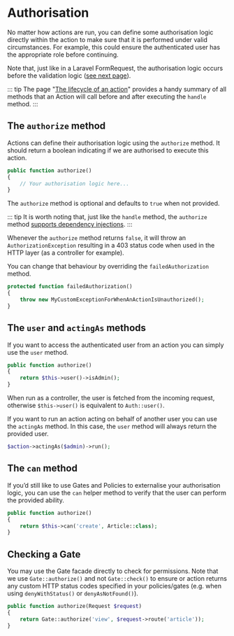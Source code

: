 # Authorisation

No matter how actions are run, you can define some authorisation logic directly within the action to make sure that it is performed under valid circumstances. For example, this could ensure the authenticated user has the appropriate role before continuing.

Note that, just like in a Laravel FormRequest, the authorisation logic occurs before the validation logic ([see next page](./validation.html)).

::: tip
The page "[The lifecycle of an action](./action-lifecycle.html)" provides a handy summary of all methods that an Action will call before and after executing the `handle` method.
:::

## The `authorize` method

Actions can define their authorisation logic using the `authorize` method. It should return a boolean indicating if we are authorised to execute this action.

```php
public function authorize()
{
    // Your authorisation logic here...
}
```

The `authorize` method is optional and defaults to `true` when not provided.

::: tip
It is worth noting that, just like the `handle` method, the `authorize` method [supports dependency injections](./dependency-injections.html).
:::

Whenever the `authorize` method returns `false`, it will throw an `AuthorizationException` resulting in a 403 status code when used in the HTTP layer (as a controller for example).

You can change that behaviour by overriding the `failedAuthorization` method.

```php
protected function failedAuthorization()
{
    throw new MyCustomExceptionForWhenAnActionIsUnauthorized();
}
```

## The `user` and `actingAs` methods

If you want to access the authenticated user from an action you can simply use the `user` method.

```php
public function authorize()
{
    return $this->user()->isAdmin();
}
```

When run as a controller, the user is fetched from the incoming request, otherwise `$this->user()` is equivalent to `Auth::user()`.

If you want to run an action acting on behalf of another user you can use the `actingAs` method. In this case, the `user` method will always return the provided user.

```php
$action->actingAs($admin)->run();
```

## The `can` method

If you’d still like to use Gates and Policies to externalise your authorisation logic, you can use the `can` helper method to verify that the user can perform the provided ability.

```php
public function authorize()
{
    return $this->can('create', Article::class);
}
```

## Checking a Gate

You may use the Gate facade directly to check for permissions. Note that we use `Gate::authorize()` and not `Gate::check()` to ensure or action returns any custom HTTP status codes specified in your policies/gates (e.g. when using `denyWithStatus()` or `denyAsNotFound()`).

```php
public function authorize(Request $request)
{
    return Gate::authorize('view', $request->route('article'));
}
```

